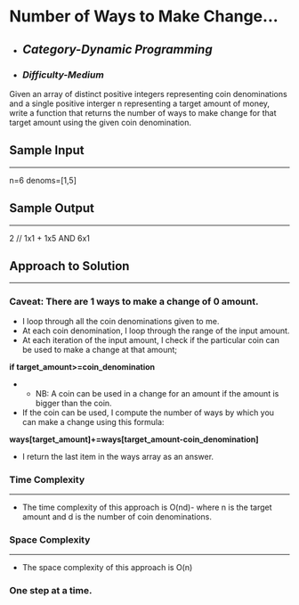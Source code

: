 # Number of Ways to Make Change...

- ## **_Category-Dynamic Programming_**
- ### **_Difficulty-Medium_**

Given an array of distinct positive integers representing coin denominations and a single positive interger n representing a target amount of money, write a function that returns the number of ways to make change for that target amount using the given coin denomination.

## Sample Input

---

n=6
denoms=[1,5]

## Sample Output

---

2 // 1x1 + 1x5 AND 6x1

## Approach to Solution

---

### Caveat: There are 1 ways to make a change of 0 amount.

- I loop through all the coin denominations given to me.
- At each coin denomination, I loop through the range of the input amount.
- At each iteration of the input amount, I check if the particular coin can be used to make a change at that amount;

**if target_amount>=coin_denomination**

- - NB: A coin can be used in a change for an amount if the amount is bigger than the coin.
- If the coin can be used, I compute the number of ways by which you can make a change using this formula:

**ways[target_amount]+=ways[target_amount-coin_denomination]**

- I return the last item in the ways array as an answer.

### Time Complexity

---

- The time complexity of this approach is O(nd)- where n is the target amount and d is the number of coin denominations.

### Space Complexity

---

- The space complexity of this approach is O(n)

### One step at a time.
